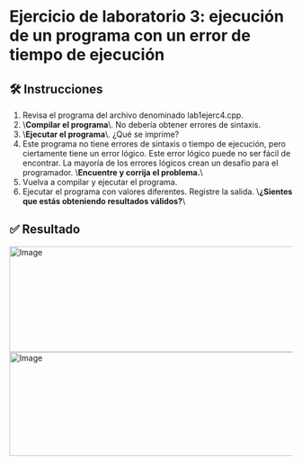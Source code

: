 # Ejercicio de laboratorio 3: ejecución de un programa con un error de tiempo de ejecución

## 🛠️ Instrucciones

1. Revisa el programa del archivo denominado lab1ejerc4.cpp.
2. \\**Compilar el programa**\\. No debería obtener errores de sintaxis.
3. \\**Ejecutar el programa**\\. ¿Qué se imprime?
4. Este programa no tiene errores de sintaxis o tiempo de ejecución, pero ciertamente tiene un error lógico. Este error lógico puede no ser fácil de encontrar. La mayoría de los errores lógicos crean un desafío para el programador. \\**Encuentre y corrija el problema.**\\
5. Vuelva a compilar y ejecutar el programa.
6. Ejecutar el programa con valores diferentes. Registre la salida. \\**¿Sientes que estás obteniendo resultados válidos?**\\

## ✅ Resultado

<img width="925" height="188" alt="Image" src="https://github.com/user-attachments/assets/3c220a56-07d2-4bd2-869b-51df7a466953" />

<img width="749" height="185" alt="Image" src="https://github.com/user-attachments/assets/dca13818-8cc1-41f9-8c40-1351dd0ea5da" />

